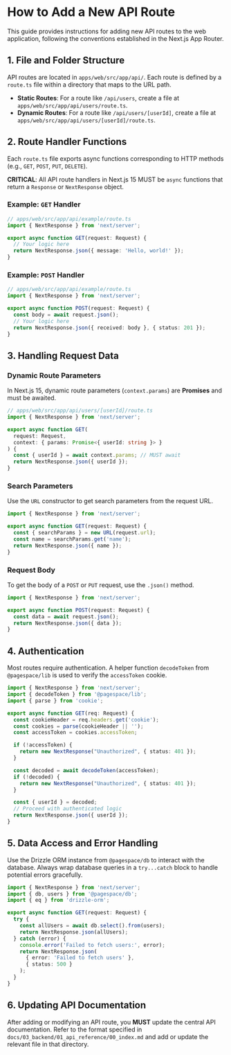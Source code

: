 # How to Add a New API Route

This guide provides instructions for adding new API routes to the web application, following the conventions established in the Next.js App Router.

## 1. File and Folder Structure

API routes are located in `apps/web/src/app/api/`. Each route is defined by a `route.ts` file within a directory that maps to the URL path.

-   **Static Routes**: For a route like `/api/users`, create a file at `apps/web/src/app/api/users/route.ts`.
-   **Dynamic Routes**: For a route like `/api/users/[userId]`, create a file at `apps/web/src/app/api/users/[userId]/route.ts`.

## 2. Route Handler Functions

Each `route.ts` file exports async functions corresponding to HTTP methods (e.g., `GET`, `POST`, `PUT`, `DELETE`).

**CRITICAL**: All API route handlers in Next.js 15 MUST be `async` functions that return a `Response` or `NextResponse` object.

### Example: `GET` Handler

```typescript
// apps/web/src/app/api/example/route.ts
import { NextResponse } from 'next/server';

export async function GET(request: Request) {
  // Your logic here
  return NextResponse.json({ message: 'Hello, world!' });
}
```

### Example: `POST` Handler

```typescript
// apps/web/src/app/api/example/route.ts
import { NextResponse } from 'next/server';

export async function POST(request: Request) {
  const body = await request.json();
  // Your logic here
  return NextResponse.json({ received: body }, { status: 201 });
}
```

## 3. Handling Request Data

### Dynamic Route Parameters

In Next.js 15, dynamic route parameters (`context.params`) are **Promises** and must be awaited.

```typescript
// apps/web/src/app/api/users/[userId]/route.ts
import { NextResponse } from 'next/server';

export async function GET(
  request: Request,
  context: { params: Promise<{ userId: string }> }
) {
  const { userId } = await context.params; // MUST await
  return NextResponse.json({ userId });
}
```

### Search Parameters

Use the `URL` constructor to get search parameters from the request URL.

```typescript
import { NextResponse } from 'next/server';

export async function GET(request: Request) {
  const { searchParams } = new URL(request.url);
  const name = searchParams.get('name');
  return NextResponse.json({ name });
}
```

### Request Body

To get the body of a `POST` or `PUT` request, use the `.json()` method.

```typescript
import { NextResponse } from 'next/server';

export async function POST(request: Request) {
  const data = await request.json();
  return NextResponse.json({ data });
}
```

## 4. Authentication

Most routes require authentication. A helper function `decodeToken` from `@pagespace/lib` is used to verify the `accessToken` cookie.

```typescript
import { NextResponse } from 'next/server';
import { decodeToken } from '@pagespace/lib';
import { parse } from 'cookie';

export async function GET(req: Request) {
  const cookieHeader = req.headers.get('cookie');
  const cookies = parse(cookieHeader || '');
  const accessToken = cookies.accessToken;

  if (!accessToken) {
    return new NextResponse("Unauthorized", { status: 401 });
  }

  const decoded = await decodeToken(accessToken);
  if (!decoded) {
    return new NextResponse("Unauthorized", { status: 401 });
  }

  const { userId } = decoded;
  // Proceed with authenticated logic
  return NextResponse.json({ userId });
}
```

## 5. Data Access and Error Handling

Use the Drizzle ORM instance from `@pagespace/db` to interact with the database. Always wrap database queries in a `try...catch` block to handle potential errors gracefully.

```typescript
import { NextResponse } from 'next/server';
import { db, users } from '@pagespace/db';
import { eq } from 'drizzle-orm';

export async function GET(request: Request) {
  try {
    const allUsers = await db.select().from(users);
    return NextResponse.json(allUsers);
  } catch (error) {
    console.error('Failed to fetch users:', error);
    return NextResponse.json(
      { error: 'Failed to fetch users' },
      { status: 500 }
    );
  }
}
```

## 6. Updating API Documentation

After adding or modifying an API route, you **MUST** update the central API documentation. Refer to the format specified in `docs/03_backend/01_api_reference/00_index.md` and add or update the relevant file in that directory.